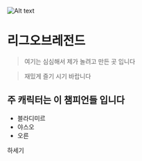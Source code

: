 
![Alt text](https://images.contentstack.io/v3/assets/blt731acb42bb3d1659/blt524e8d284b48916d/627b70c3c5052c2f90c421cc/Notice_asset_LoL.jpg)



# 리그오브레전드

>여기는 심심해서 제가 놀려고 만든 곳 입니다

> 재밌게 즐기 시기 바랍니다

## 주 캐릭터는 이 챔피언들 입니다

* 블라디미르
* 야스오
* 오른


하세기
